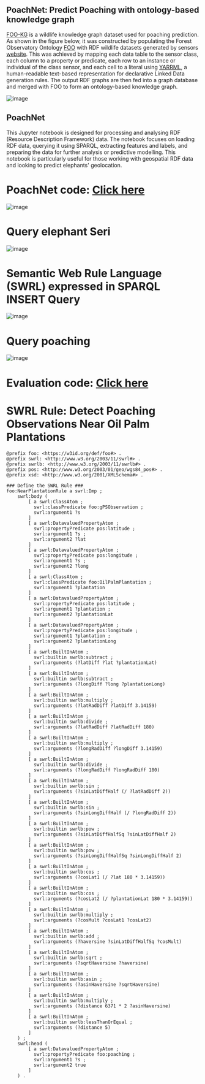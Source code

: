 ## PoachNet: Predict Poaching with ontology-based knowledge graph

[FOO-KG](https://naeima.github.io/fooKG/) is a wildlife knowledge graph dataset used for poaching prediction. As shown in the figure below, it was constructed by populating the Forest Observatory Ontology [FOO](https://w3id.org/def/foo#) with RDF wildlife datasets generated by sensors [website](https://ontology.forest-observatory.org). This was achieved by mapping each data table to the sensor class, each column to a property or predicate, each row to an instance or individual of the class sensor, and each cell to a literal using [YARRML](https://rml.io/yarrrml/), a human-readable text-based representation for declarative Linked Data generation rules. The output RDF graphs are then fed into a graph database and merged with FOO to form an ontology-based knowledge graph.

![image](https://github.com/Naeima/PoachNet/blob/ed7689e9128f9bf37cf51e5cdf7bc5c70d86e07e/KGBuild.png)


## PoachNet 

This Jupyter notebook is designed for processing and analysing RDF (Resource Description Framework) data. The notebook focuses on loading RDF data, querying it using SPARQL, extracting features and labels, and preparing the data for further analysis or predictive modelling. This notebook is particularly useful for those working with geospatial RDF data and looking to predict elephants' geolocation. 

# PoachNet code: [Click here](https://github.com/Naeima/PoachNet/blob/e21c46c0698c39fa626096ab650d506716c1682d/PoachNet.ipynb)


![image](https://github.com/Naeima/PoachNet/blob/6416298db13ed86751840e0a68ded5f63cf3179c/PoachNet.png)

# Query elephant Seri

![image](https://github.com/Naeima/PoachNet/blob/f59fba205a473eaeb19f24192fc45e38c5db0dd3/SelectSeri.png)


# Semantic Web Rule Language (SWRL) expressed in SPARQL INSERT Query 
![image](https://github.com/Naeima/PoachNet/blob/3330ff6bf2d8a09d4d6cc85aa0235c30f6cc2f36/SWRL.png)

# Query poaching 

![image](https://github.com/Naeima/PoachNet/blob/7b7ceca4a5b0ee82ea61bceb73722cb108e78452/SelectPoaching.png)

# Evaluation code: [Click here](https://github.com/Naeima/PoachNet/blob/bb4af1077d988d686796be60e0680154e02c244c/Linear_Regression%2C_Polynomial_and_VAR.ipynb)


# SWRL Rule: Detect Poaching Observations Near Oil Palm Plantations

```turtle
@prefix foo: <https://w3id.org/def/foo#> .
@prefix swrl: <http://www.w3.org/2003/11/swrl#> .
@prefix swrlb: <http://www.w3.org/2003/11/swrlb#> .
@prefix pos: <http://www.w3.org/2003/01/geo/wgs84_pos#> .
@prefix xsd: <http://www.w3.org/2001/XMLSchema#> .

### Define the SWRL Rule ###
foo:NearPlantationRule a swrl:Imp ;
    swrl:body (
        [ a swrl:ClassAtom ;
          swrl:classPredicate foo:gPSObservation ;
          swrl:argument1 ?s
        ]
        [ a swrl:DatavaluedPropertyAtom ;
          swrl:propertyPredicate pos:latitude ;
          swrl:argument1 ?s ;
          swrl:argument2 ?lat
        ]
        [ a swrl:DatavaluedPropertyAtom ;
          swrl:propertyPredicate pos:longitude ;
          swrl:argument1 ?s ;
          swrl:argument2 ?long
        ]
        [ a swrl:ClassAtom ;
          swrl:classPredicate foo:OilPalmPlantation ;
          swrl:argument1 ?plantation
        ]
        [ a swrl:DatavaluedPropertyAtom ;
          swrl:propertyPredicate pos:latitude ;
          swrl:argument1 ?plantation ;
          swrl:argument2 ?plantationLat
        ]
        [ a swrl:DatavaluedPropertyAtom ;
          swrl:propertyPredicate pos:longitude ;
          swrl:argument1 ?plantation ;
          swrl:argument2 ?plantationLong
        ]
        [ a swrl:BuiltInAtom ;
          swrl:builtin swrlb:subtract ;
          swrl:arguments (?latDiff ?lat ?plantationLat)
        ]
        [ a swrl:BuiltInAtom ;
          swrl:builtin swrlb:subtract ;
          swrl:arguments (?longDiff ?long ?plantationLong)
        ]
        [ a swrl:BuiltInAtom ;
          swrl:builtin swrlb:multiply ;
          swrl:arguments (?latRadDiff ?latDiff 3.14159)
        ]
        [ a swrl:BuiltInAtom ;
          swrl:builtin swrlb:divide ;
          swrl:arguments (?latRadDiff ?latRadDiff 180)
        ]
        [ a swrl:BuiltInAtom ;
          swrl:builtin swrlb:multiply ;
          swrl:arguments (?longRadDiff ?longDiff 3.14159)
        ]
        [ a swrl:BuiltInAtom ;
          swrl:builtin swrlb:divide ;
          swrl:arguments (?longRadDiff ?longRadDiff 180)
        ]
        [ a swrl:BuiltInAtom ;
          swrl:builtin swrlb:sin ;
          swrl:arguments (?sinLatDiffHalf (/ ?latRadDiff 2))
        ]
        [ a swrl:BuiltInAtom ;
          swrl:builtin swrlb:sin ;
          swrl:arguments (?sinLongDiffHalf (/ ?longRadDiff 2))
        ]
        [ a swrl:BuiltInAtom ;
          swrl:builtin swrlb:pow ;
          swrl:arguments (?sinLatDiffHalfSq ?sinLatDiffHalf 2)
        ]
        [ a swrl:BuiltInAtom ;
          swrl:builtin swrlb:pow ;
          swrl:arguments (?sinLongDiffHalfSq ?sinLongDiffHalf 2)
        ]
        [ a swrl:BuiltInAtom ;
          swrl:builtin swrlb:cos ;
          swrl:arguments (?cosLat1 (/ ?lat 180 * 3.14159))
        ]
        [ a swrl:BuiltInAtom ;
          swrl:builtin swrlb:cos ;
          swrl:arguments (?cosLat2 (/ ?plantationLat 180 * 3.14159))
        ]
        [ a swrl:BuiltInAtom ;
          swrl:builtin swrlb:multiply ;
          swrl:arguments (?cosMult ?cosLat1 ?cosLat2)
        ]
        [ a swrl:BuiltInAtom ;
          swrl:builtin swrlb:add ;
          swrl:arguments (?haversine ?sinLatDiffHalfSq ?cosMult)
        ]
        [ a swrl:BuiltInAtom ;
          swrl:builtin swrlb:sqrt ;
          swrl:arguments (?sqrtHaversine ?haversine)
        ]
        [ a swrl:BuiltInAtom ;
          swrl:builtin swrlb:asin ;
          swrl:arguments (?asinHaversine ?sqrtHaversine)
        ]
        [ a swrl:BuiltInAtom ;
          swrl:builtin swrlb:multiply ;
          swrl:arguments (?distance 6371 * 2 ?asinHaversine)
        ]
        [ a swrl:BuiltInAtom ;
          swrl:builtin swrlb:lessThanOrEqual ;
          swrl:arguments (?distance 5)
        ]
    ) ;
    swrl:head (
        [ a swrl:DatavaluedPropertyAtom ;
          swrl:propertyPredicate foo:poaching ;
          swrl:argument1 ?s ;
          swrl:argument2 true
        ]
    ) .
